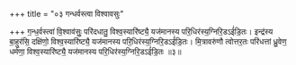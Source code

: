 +++
title = "०३ गन्धर्वस्त्वा विश्वावसुः"

+++
ग॒न्ध॒र्वस्त्वा॑ वि॒श्वाव॑सुः॒ परि॑दधातु॒ विश्व॒स्यारि॑ष्ट्यै॒ यज॑मानस्य परि॒धिर॑स्य॒ग्निरि॒डऽई॑डि॒तः। इन्द्र॑स्य बा॒हुर॑सि॒ दक्षि॑णो॒ विश्व॒स्यारि॑ष्ट्यै॒ यज॑मानस्य परि॒धिर॑स्य॒ग्निरि॒डऽई॑डि॒तः। मि॒त्रावरु॑णौ त्वोत्तर॒तः परि॑धत्तां ध्रु॒वेण॒ धर्म॑णा॒ विश्व॒स्यारि॑ष्ट्यै॒ यज॑मानस्य परि॒धिर॑स्य॒ग्निरि॒डऽई॑डि॒तः ॥३॥